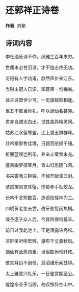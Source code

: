 # 还郭祥正诗卷

**作者**: 刘摰

## 诗词内容

李杜酒死诗不作，风雅三百年来穷。

世儒未必甘汩没，才不迨志终无功。

汾阳有人字功甫，歘然声价来江东。

当时未冠人已识，知音第一惟梅翁。

翁主诗盟世少可，一见旗鼓欣相逢。

当友不敢当师礼，呼以谪仙名甚隆。

君亦自谓太白出，世姓虽异精灵同。

姑苏江水莹寒鉴，江上碧玉排群峰。

壮吟豪醉售佳境，日题百纸倾千锺。

折腰蓝绶岂所乐，养亲斗粟曾未充。

蓬莱幽梦挂寒月，青山归思随飞鸿。

书来寄我三巨轴，华缄开破溪云封。

骇然按剑览珠璧，悸若赤手勍蛟龙。

长吟千言短数百，造语险怪神为工。

四明贺老忽去世，伯牙悲怆闲焦桐。

嗟予逢子众人后，今其所得何最丰。

前日过我北池上，正是清露沾高松。

凉轩坐听哆宏辨，瀑布千丈悬秋风。

谪仙有此愿自重，世俗酣尚惟纤秾。

彼其耳目不自信，滔滔谁乐闻鼓钟。

太上雅意兴礼乐，一日鉴赏期至公。

煌煌帝业子当颂，勿叹憔悴空山中。


